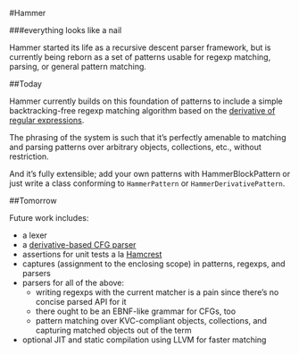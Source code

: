 #Hammer

###everything looks like a nail

Hammer started its life as a recursive descent parser framework, but is currently being reborn as a set of patterns usable for regexp matching, parsing, or general pattern matching.

##Today

Hammer currently builds on this foundation of patterns to include a simple backtracking-free regexp matching algorithm based on the [derivative of regular expressions](http://matt.might.net/articles/implementation-of-regular-expression-matching-in-scheme-with-derivatives/).

The phrasing of the system is such that it’s perfectly amenable to matching and parsing patterns over arbitrary objects, collections, etc., without restriction.

And it’s fully extensible; add your own patterns with HammerBlockPattern or just write a class conforming to `HammerPattern` or `HammerDerivativePattern`.

##Tomorrow

Future work includes:

- a lexer
- a [derivative-based CFG parser](http://matt.might.net/articles/parsing-with-derivatives/)
- assertions for unit tests a la [Hamcrest](http://code.google.com/p/hamcrest/wiki/TutorialObjectiveC)
- captures (assignment to the enclosing scope) in patterns, regexps, and parsers
- parsers for all of the above:
	- writing regexps with the current matcher is a pain since there’s no concise parsed API for it
	- there ought to be an EBNF-like grammar for CFGs, too
	- pattern matching over KVC-compliant objects, collections, and capturing matched objects out of the term
- optional JIT and static compilation using LLVM for faster matching